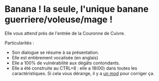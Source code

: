# Banana ! la seule, l'unique banane guerriere/voleuse/mage !

Elle vous attend près de l'entrée de la Couronne de Cuivre.

Particularités :

- Son dialogue se résume à sa présentation.
- Elle est entièrement vocalisée (en anglais)
- Elle a 100% de vulnérabilité aux dégâts contondants.
- Elle a été construite au CTRL+8 : elle a 18(00) dans toutes les caractéristiques. Si cela vous dérange, il y a <a href=https://github.com/Deratiseur/Mods_Tweaker>un mod</a> pour corriger ça.

